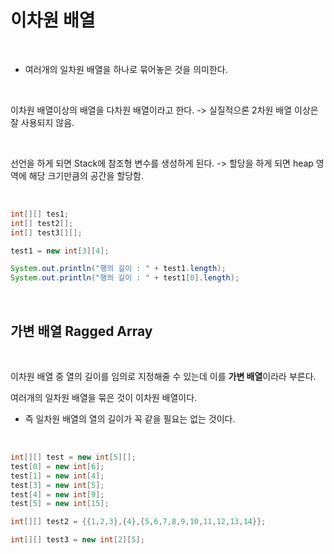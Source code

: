 이차원 배열 
===================

<br/>

- 여러개의 일차원 배열을 하나로 묶어놓은 것을 의미한다.

<br/>

이차원 배열이상의 배열을 다차원 배열이라고 한다. -> 실질적으론 2차원 배열 이상은 잘 사용되지 않음.

<br/>

선언을 하게 되면 Stack에 참조형 변수를 생성하게 된다. -> 할당을 하게 되면 heap 영역에 해당 크기만큼의 공간을 할당함.

<br/>

```Java
int[][] tes1;
int[] test2[];
int[] test3[][];

test1 = new int[3][4];

System.out.println("행의 길이 : " + test1.length);
System.out.println("행의 길이 : " + test1[0].length);
```

<br/>

## 가변 배열 Ragged Array

<br/>

이차원 배열 중 열의 길이를 임의로 지정해줄 수 있는데 이를 **가변 배열**이라라 부른다.

여러개의 일차원 배열을 묶은 것이 이차원 배열이다. 
* 즉 일차원 배열의 열의 길이가 꼭 같을 필요는 없는 것이다.

<br/>

```Java
int[][] test = new int[5][];
test[0] = new int[6];
test[1] = new int[4];
test[3] = new int[5];
test[4] = new int[9];
test[5] = new int[15];

int[][] test2 = {{1,2,3},{4},{5,6,7,8,9,10,11,12,13,14}};

int[][] test3 = new int[2][5];
```

